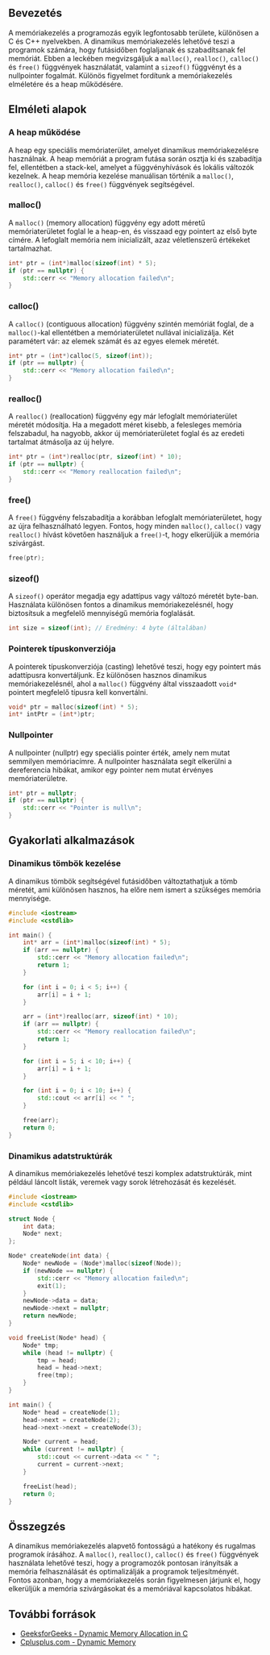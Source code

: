 ## Bevezetés

A memóriakezelés a programozás egyik legfontosabb területe, különösen a C és C++ nyelvekben. A dinamikus memóriakezelés lehetővé teszi a programok számára, hogy futásidőben foglaljanak és szabadítsanak fel memóriát. Ebben a leckében megvizsgáljuk a `malloc()`, `realloc()`, `calloc()` és `free()` függvények használatát, valamint a `sizeof()` függvényt és a nullpointer fogalmát. Különös figyelmet fordítunk a memóriakezelés elméletére és a heap működésére.

## Elméleti alapok

### A heap működése

A heap egy speciális memóriaterület, amelyet dinamikus memóriakezelésre használnak. A heap memóriát a program futása során osztja ki és szabadítja fel, ellentétben a stack-kel, amelyet a függvényhívások és lokális változók kezelnek. A heap memória kezelése manuálisan történik a `malloc()`, `realloc()`, `calloc()` és `free()` függvények segítségével.

### malloc()

A `malloc()` (memory allocation) függvény egy adott méretű memóriaterületet foglal le a heap-en, és visszaad egy pointert az első byte címére. A lefoglalt memória nem inicializált, azaz véletlenszerű értékeket tartalmazhat.

```cpp
int* ptr = (int*)malloc(sizeof(int) * 5);
if (ptr == nullptr) {
    std::cerr << "Memory allocation failed\n";
}
```

### calloc()

A `calloc()` (contiguous allocation) függvény szintén memóriát foglal, de a `malloc()`-kal ellentétben a memóriaterületet nullával inicializálja. Két paramétert vár: az elemek számát és az egyes elemek méretét.

```cpp
int* ptr = (int*)calloc(5, sizeof(int));
if (ptr == nullptr) {
    std::cerr << "Memory allocation failed\n";
}
```

### realloc()

A `realloc()` (reallocation) függvény egy már lefoglalt memóriaterület méretét módosítja. Ha a megadott méret kisebb, a felesleges memória felszabadul, ha nagyobb, akkor új memóriaterületet foglal és az eredeti tartalmat átmásolja az új helyre.

```cpp
int* ptr = (int*)realloc(ptr, sizeof(int) * 10);
if (ptr == nullptr) {
    std::cerr << "Memory reallocation failed\n";
}
```

### free()

A `free()` függvény felszabadítja a korábban lefoglalt memóriaterületet, hogy az újra felhasználható legyen. Fontos, hogy minden `malloc()`, `calloc()` vagy `realloc()` hívást követően használjuk a `free()`-t, hogy elkerüljük a memória szivárgást.

```cpp
free(ptr);
```

### sizeof()

A `sizeof()` operátor megadja egy adattípus vagy változó méretét byte-ban. Használata különösen fontos a dinamikus memóriakezelésnél, hogy biztosítsuk a megfelelő mennyiségű memória foglalását.

```cpp
int size = sizeof(int); // Eredmény: 4 byte (általában)
```

### Pointerek típuskonverziója

A pointerek típuskonverziója (casting) lehetővé teszi, hogy egy pointert más adattípusra konvertáljunk. Ez különösen hasznos dinamikus memóriakezelésnél, ahol a `malloc()` függvény által visszaadott `void*` pointert megfelelő típusra kell konvertálni.

```cpp
void* ptr = malloc(sizeof(int) * 5);
int* intPtr = (int*)ptr;
```

### Nullpointer

A nullpointer (nullptr) egy speciális pointer érték, amely nem mutat semmilyen memóriacímre. A nullpointer használata segít elkerülni a dereferencia hibákat, amikor egy pointer nem mutat érvényes memóriaterületre.

```cpp
int* ptr = nullptr;
if (ptr == nullptr) {
    std::cerr << "Pointer is null\n";
}
```

## Gyakorlati alkalmazások

### Dinamikus tömbök kezelése

A dinamikus tömbök segítségével futásidőben változtathatjuk a tömb méretét, ami különösen hasznos, ha előre nem ismert a szükséges memória mennyisége.

```cpp
#include <iostream>
#include <cstdlib>

int main() {
    int* arr = (int*)malloc(sizeof(int) * 5);
    if (arr == nullptr) {
        std::cerr << "Memory allocation failed\n";
        return 1;
    }

    for (int i = 0; i < 5; i++) {
        arr[i] = i + 1;
    }

    arr = (int*)realloc(arr, sizeof(int) * 10);
    if (arr == nullptr) {
        std::cerr << "Memory reallocation failed\n";
        return 1;
    }

    for (int i = 5; i < 10; i++) {
        arr[i] = i + 1;
    }

    for (int i = 0; i < 10; i++) {
        std::cout << arr[i] << " ";
    }

    free(arr);
    return 0;
}
```

### Dinamikus adatstruktúrák

A dinamikus memóriakezelés lehetővé teszi komplex adatstruktúrák, mint például láncolt listák, veremek vagy sorok létrehozását és kezelését.

```cpp
#include <iostream>
#include <cstdlib>

struct Node {
    int data;
    Node* next;
};

Node* createNode(int data) {
    Node* newNode = (Node*)malloc(sizeof(Node));
    if (newNode == nullptr) {
        std::cerr << "Memory allocation failed\n";
        exit(1);
    }
    newNode->data = data;
    newNode->next = nullptr;
    return newNode;
}

void freeList(Node* head) {
    Node* tmp;
    while (head != nullptr) {
        tmp = head;
        head = head->next;
        free(tmp);
    }
}

int main() {
    Node* head = createNode(1);
    head->next = createNode(2);
    head->next->next = createNode(3);

    Node* current = head;
    while (current != nullptr) {
        std::cout << current->data << " ";
        current = current->next;
    }

    freeList(head);
    return 0;
}
```

## Összegzés
A dinamikus memóriakezelés alapvető fontosságú a hatékony és rugalmas programok írásához. A `malloc()`, `realloc()`, `calloc()` és `free()` függvények használata lehetővé teszi, hogy a programozók pontosan irányítsák a memória felhasználását és optimalizálják a programok teljesítményét. Fontos azonban, hogy a memóriakezelés során figyelmesen járjunk el, hogy elkerüljük a memória szivárgásokat és a memóriával kapcsolatos hibákat.

## További források

- [GeeksforGeeks - Dynamic Memory Allocation in C](https://www.geeksforgeeks.org/dynamic-memory-allocation-in-c-using-malloc-calloc-free-and-realloc/)
- [Cplusplus.com - Dynamic Memory](http://www.cplusplus.com/doc/tutorial/dynamic/)
